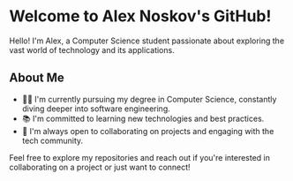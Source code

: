 # Welcome to Alex Noskov's GitHub!

Hello! I'm Alex, a Computer Science student passionate about exploring the vast world of technology and its applications.

## About Me

- 👨‍💻 I'm currently pursuing my degree in Computer Science, constantly diving deeper into software engineering.
- 📚 I'm committed to learning new technologies and best practices.
- 🤝 I'm always open to collaborating on projects and engaging with the tech community.

Feel free to explore my repositories and reach out if you're interested in collaborating on a project or just want to connect!

